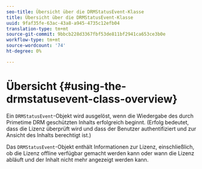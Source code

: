 ```yaml
---
seo-title: Übersicht über die DRMStatusEvent-Klasse
title: Übersicht über die DRMStatusEvent-Klasse
uuid: 9faf35fe-63ac-43a8-a945-4735c12efb04
translation-type: tm+mt
source-git-commit: 9bbcb228d3367fbf53de811bf2941ca653ce3b0e
workflow-type: tm+mt
source-wordcount: '74'
ht-degree: 0%

---
```



# Übersicht {#using-the-drmstatusevent-class-overview}

Ein `DRMStatusEvent`-Objekt wird ausgelöst, wenn die Wiedergabe des durch Primetime DRM geschützten Inhalts erfolgreich beginnt. (Erfolg bedeutet, dass die Lizenz überprüft wird und dass der Benutzer authentifiziert und zur Ansicht des Inhalts berechtigt ist.)

Das `DRMStatusEvent`-Objekt enthält Informationen zur Lizenz, einschließlich, ob die Lizenz offline verfügbar gemacht werden kann oder wann die Lizenz abläuft und der Inhalt nicht mehr angezeigt werden kann.
